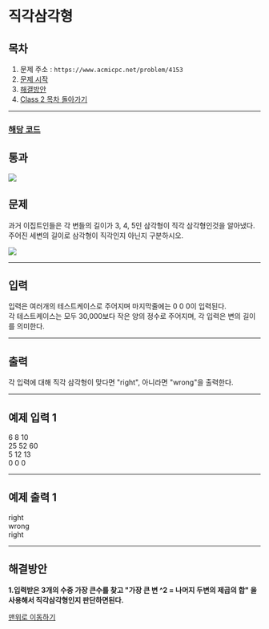 # 직각삼각형

## 목차

1. 문제 주소 : `https://www.acmicpc.net/problem/4153`
2. [문제 시작](#문제)
3. [해결방안](#해결방안)
4. [Class 2 목차 돌아가기](../README.md)
___

### [해당 코드](./직각삼각형.java)

## 통과

<img src="https://github.com/user-attachments/assets/5570c9a0-b22e-4a47-a2c2-97761bfd36bd">

## 문제

과거 이집트인들은 각 변들의 길이가 3, 4, 5인 삼각형이 직각 삼각형인것을 알아냈다.<br>
주어진 세변의 길이로 삼각형이 직각인지 아닌지 구분하시오.

<img src="https://github.com/user-attachments/assets/8a7945b9-2354-4995-9668-caf42a1cddfe">

___

## 입력

입력은 여러개의 테스트케이스로 주어지며 마지막줄에는 0 0 0이 입력된다.<br>
각 테스트케이스는 모두 30,000보다 작은 양의 정수로 주어지며, 각 입력은 변의 길이를 의미한다.

___
## 출력

각 입력에 대해 직각 삼각형이 맞다면 "right", 아니라면 "wrong"을 출력한다.

___

## 예제 입력 1

6 8 10 <br>
25 52 60 <br>
5 12 13 <br>
0 0 0

---

## 예제 출력 1

right <br>
wrong <br>
right

---
## 해결방안
**1.입력받은 3개의 수중 가장 큰수를 찾고 "가장 큰 변 ^2 = 나머지 두변의 제곱의 합" 을 사용해서 직각삼각형인지 판단하면된다.** <br>

[맨위로 이동하기](#직각삼각형)